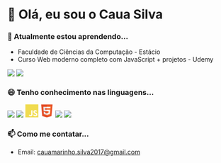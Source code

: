 # 👋 Olá, eu sou o Caua Silva

### 🌱 Atualmente estou aprendendo...
  - Faculdade de Ciências da Computação - Estácio
  - Curso Web moderno completo com JavaScript + projetos - Udemy
<p align="left">
  <img src="http://www.sinaprobahia.com.br/wp-content/uploads/2018/11/estacio-logo-faculdade-4.jpg" width="85">
  <img src="https://www.udemy.com/staticx/udemy/images/v7/logo-udemy.svg">
</p>

### 😄 Tenho conhecimento nas linguagens...
<p align="left">
  <img src="https://www.php.net/favicon.svg?v=2" width="30">
  <img src="https://camo.githubusercontent.com/2cde166000bd4271614ef8c0a7e435af8a087c05f4d5a36f1945663d363bd463/68747470733a2f2f63646e2e6a7364656c6976722e6e65742f67682f64657669636f6e732f64657669636f6e2f69636f6e732f6e6f64656a732f6e6f64656a732d6f726967696e616c2e737667" width="30">
  <img src="https://raw.githubusercontent.com/devicons/devicon/master/icons/javascript/javascript-plain.svg" width="30">
  <img src="https://raw.githubusercontent.com/devicons/devicon/master/icons/html5/html5-original.svg" width="30">
  <img src="https://camo.githubusercontent.com/0da944f181647261c840e34b20ed7e3ca44ddc150869c6ea550cf98d06c81a37/68747470733a2f2f63646e2e6a7364656c6976722e6e65742f67682f64657669636f6e732f64657669636f6e2f69636f6e732f637373332f637373332d6f726967696e616c2e737667" width="30">
  <img src="https://camo.githubusercontent.com/5e956ea0943b5a05092e94d7376582051e61fe84af215ad6e35334a2d61b658a/68747470733a2f2f63646e2e6a7364656c6976722e6e65742f67682f64657669636f6e732f64657669636f6e2f69636f6e732f6d7973716c2f6d7973716c2d6f726967696e616c2e737667" width="30">
</p>

### 📫 Como me contatar...
- Email: cauamarinho.silva2017@gmail.com
